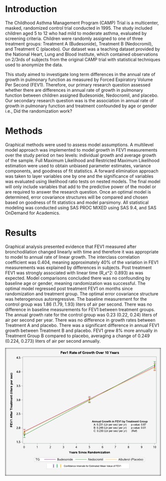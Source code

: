 # Introduction
The Childhood Asthma Management Program (CAMP) Trial is a multicenter, masked, randomized control trial conducted in 1995. The study included children aged 5 to 12 who had mild to moderate asthma, evaluated by screening criteria. Children were randomly assigned to one of three treatment groups: Treatment A (Budesonide), Treatment B (Nedocromil), and Treatment C (placebo). Our dataset was a teaching dataset provided by the National Heart, Lung and Blood Institute, which contained observations on 2/3rds of subjects from the original CAMP trial with statistical techniques used to anonymize the data.

This study aimed to investigate long term differences in the annual rate of growth in pulmonary function as measured by Forced Expiratory Volume Per Second (FEV1). Therefore, our primary research question assessed whether there are differences in annual rate of growth in pulmonary function between children assigned Budesonide, Nedocromil, and placebo. Our secondary research question was is the association in annual rate of growth in pulmonary function and treatment confounded by age or gender i.e., Did the randomization work?

# Methods
Graphical methods were used to assess model assumptions. A multilevel model approach was implemented to model growth in FEV1 measurements over the study period on two levels: individual growth and average growth of the sample. Full Maximum Likelihood and Restricted Maximum Likelihood estimation were used to obtain unbiased parameter estimates, variance components, and goodness of fit statistics. A forward elimination approach was taken to layer variables one by one and the significance of variables was evaluated using likelihood ratio tests on nested models. The final model will only include variables that add to the predictive power of the model or are required to answer the research question. Once an optimal model is determined, error covariance structures will be compared and chosen based on goodness of fit statistics and model parsimony. All statistical modeling was conducted using SAS PROC MIXED using SAS 9.4, and SAS OnDemand for Academics.  

# Results
Graphical analysis presented evidence that FEV1 measured after bronchodilation changed linearly with time and therefore it was appropriate to model to annual rate of linear growth. The interclass correlation coefficient was 0.404, meaning approximately 40% of the variation in FEV1 measurements was explained by differences in subjects. Post treatment FEV1 was strongly associated with linear time (R_ϵ^2: 0.893) as was expected. Model comparisons concluded there was no confounding by baseline age or gender, meaning randomization was successful. The optimal model regressed post treatment FEV1 on months since randomization and treatment group. The optimal error covariance structure was heterogenous autoregressive. The baseline measurement for the control group was 1.86 (1.79, 1.93) liters of air per second. There was no difference in baseline measurements for FEV1 between treatment groups. The annual growth rate for the control group was 0.23 (0.22, 0.24) liters of air per second per year. There was no difference in growth rates between Treatment A and placebo. There was a significant difference in annual FEV1 growth between Treatment B and placebo. FEV1 grew 8% more annually in Treatment Group B compared to placebo, averaging a change of 0.249 (0.224, 0.273) liters of air per second annually.    

![alt text](https://github.com/Holin-Chen/longitudinal-study-CAMP/blob/main/plots/fev1%20rate%20of%20growth%20over%2010%20years%20among%203%20groups.png)
